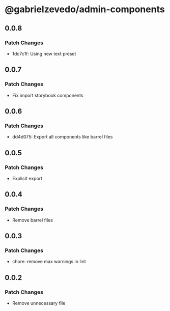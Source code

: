 # @gabrielzevedo/admin-components

## 0.0.8

### Patch Changes

- 1dc7c1f: Using new text preset

## 0.0.7

### Patch Changes

- Fix import storybook components

## 0.0.6

### Patch Changes

- dd4d075: Export all components like barrel files

## 0.0.5

### Patch Changes

- Explicit export

## 0.0.4

### Patch Changes

- Remove barrel files

## 0.0.3

### Patch Changes

- chore: remove max warnings in lint

## 0.0.2

### Patch Changes

- Remove unnecessary file
